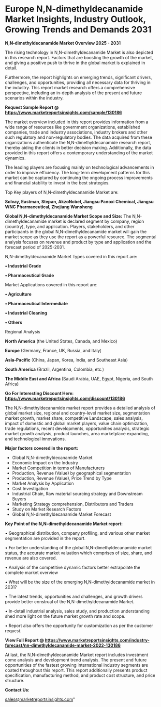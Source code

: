 # Europe N,N-dimethyldecanamide Market Insights, Industry Outlook, Growing Trends and Demands 2031

<Strong> N,N-dimethyldecanamide Market Overview 2025 - 2031</strong>

The rising technology in N,N-dimethyldecanamide Market is also depicted in this research report. Factors that are boosting the growth of the market, and giving a positive push to thrive in the global market is explained in detail.

Furthermore, the report highlights on emerging trends, significant drivers, challenges, and opportunities, providing all necessary data for thriving in the industry. This report market research offers a comprehensive perspective, including an in-depth analysis of the present and future scenarios within the industry.

<strong>Request Sample Report @ <a href=https://www.marketreportsinsights.com/sample/130186>https://www.marketreportsinsights.com/sample/130186</a></strong>

The market overview included in this report provides information from a wide range of resources like government organizations, established companies, trade and industry associations, industry brokers and other such regulatory and non-regulatory bodies. The data acquired from these organizations authenticate the N,N-dimethyldecanamide research report, thereby aiding the clients in better decision making. Additionally, the data provided in this report offers a contemporary understanding of the market dynamics.

The leading players are focusing mainly on technological advancements in order to improve efficiency. The long-term development patterns for this market can be captured by continuing the ongoing process improvements and financial stability to invest in the best strategies.

Top Key players of N,N-dimethyldecanamide Market are:

<strong>Solvay, Eastman, Stepan, AkzoNobel, Jiangsu Panoxi Chemical, Jiangsu WNC Pharmaceutical, Zhejiang Wansheng</strong>

<strong><b>Global N,N-dimethyldecanamide Market Scope and Size:</b></strong>
The N,N-dimethyldecanamide market is declared segment by company, region (country), type, and application. Players, stakeholders, and other participants in the global N,N-dimethyldecanamide market will gain the market scope as they use the report as a powerful resource. The segmental analysis focuses on revenue and product by type and application and the forecast period of 2025-2031.

N,N-dimethyldecanamide Market Types covered in this report are:

<strong>• Industrial Grade

• Pharmaceutical Grade</strong>

Market Applications covered in this report are:

<strong>• Agriculture

• Pharmaceutical Intermediate

• Industrial Cleaning

• Others</strong> 

Regional Analysis

<strong>North America</strong> (the United States, Canada, and Mexico)

<strong>Europe</strong> (Germany, France, UK, Russia, and Italy)

<strong>Asia-Pacific</strong> (China, Japan, Korea, India, and Southeast Asia)

<strong>South America</strong> (Brazil, Argentina, Colombia, etc.)

<strong>The Middle East and Africa</strong> (Saudi Arabia, UAE, Egypt, Nigeria, and South Africa)

<strong>Go For Interesting Discount Here: <a href=https://www.marketreportsinsights.com/discount/130186>https://www.marketreportsinsights.com/discount/130186</a></strong>

The N,N-dimethyldecanamide market report provides a detailed analysis of global market size, regional and country-level market size, segmentation market growth, market share, competitive Landscape, sales analysis, impact of domestic and global market players, value chain optimization, trade regulations, recent developments, opportunities analysis, strategic market growth analysis, product launches, area marketplace expanding, and technological innovations.

<strong><b>Major factors covered in the report:</b></strong>
<ul>
  <li>Global N,N-dimethyldecanamide Market </li>
  <li>Economic Impact on the Industry</li>
  <li>Market Competition in terms of Manufacturers</li>
  <li>Production, Revenue (Value) by geographical segmentation</li>
  <li>Production, Revenue (Value), Price Trend by Type</li>
  <li>Market Analysis by Application</li>
  <li>Cost Investigation</li>
  <li>Industrial Chain, Raw material sourcing strategy and Downstream Buyers</li>
  <li>Marketing Strategy comprehension, Distributors and Traders</li>
  <li>Study on Market Research Factors</li>
  <li>Global N,N-dimethyldecanamide Market Forecast</li>
</ul>

<strong><b>Key Point of the N,N-dimethyldecanamide Market report:</b></strong>

• Geographical distribution, company profiling, and various other market segmentation are provided in the report.

• For better understanding of the global N,N-dimethyldecanamide market status, the accurate market valuation which comprises of size, share, and revenue are also covered.

• Analysis of the competitive dynamic factors better extrapolate the complete market overview

• What will be the size of the emerging N,N-dimethyldecanamide market in 2031?

• The latest trends, opportunities and challenges, and growth drivers provide better construal of the N,N-dimethyldecanamide Market.

• In-detail industrial analysis, sales study, and production understanding shed more light on the future market growth rate and scope.

• Report also offers the opportunity for customization as per the customer request.

<strong><b>View Full Report @ <a href=https://www.marketreportsinsights.com/industry-forecast/nn-dimethyldecanamide-market-2022-130186>https://www.marketreportsinsights.com/industry-forecast/nn-dimethyldecanamide-market-2022-130186</a></b></strong>


At last, the N,N-dimethyldecanamide Market report includes investment come analysis and development trend analysis. The present and future opportunities of the fastest growing international industry segments are coated throughout this report. This report additionally presents product specification, manufacturing method, and product cost structure, and price structure.

<strong>Contact Us:</strong>

sales@marketreportsinsights.com"
